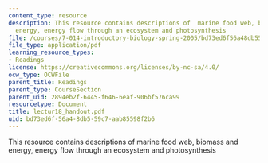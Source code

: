 ```yaml
---
content_type: resource
description: This resource contains descriptions of  marine food web, biomass and
  energy, energy flow through an ecosystem and photosynthesis
file: /courses/7-014-introductory-biology-spring-2005/bd73ed6f56a48db559c7aab85598f2b6_lectur18_handout.pdf
file_type: application/pdf
learning_resource_types:
- Readings
license: https://creativecommons.org/licenses/by-nc-sa/4.0/
ocw_type: OCWFile
parent_title: Readings
parent_type: CourseSection
parent_uid: 2894eb2f-6445-f646-6eaf-906bf576ca99
resourcetype: Document
title: lectur18_handout.pdf
uid: bd73ed6f-56a4-8db5-59c7-aab85598f2b6
---
```

This resource contains descriptions of  marine food web, biomass and energy, energy flow through an ecosystem and photosynthesis
